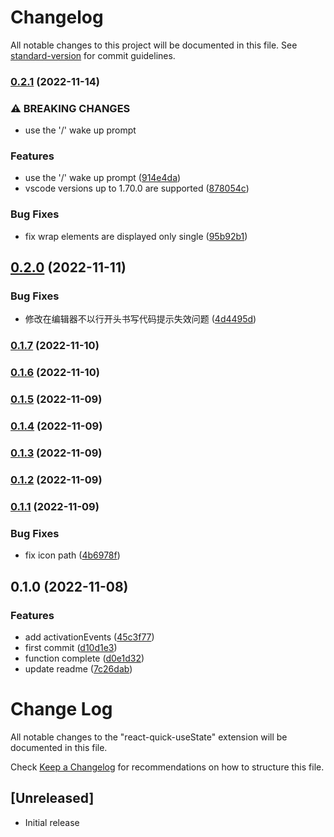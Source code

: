 # Changelog

All notable changes to this project will be documented in this file. See [standard-version](https://github.com/conventional-changelog/standard-version) for commit guidelines.

### [0.2.1](https://github.com/a145789/vscode-quick-useState/compare/v0.2.0...v0.2.1) (2022-11-14)


### ⚠ BREAKING CHANGES

* use the '/' wake up prompt

### Features

* use the '/' wake up prompt ([914e4da](https://github.com/a145789/vscode-quick-useState/commit/914e4da00fd4ff5cce96bb1bc4eb57882282472a))
* vscode versions up to 1.70.0 are supported ([878054c](https://github.com/a145789/vscode-quick-useState/commit/878054c7a4c2fe915b505e513fe87a8a1edd91f0))


### Bug Fixes

* fix wrap elements are displayed only single ([95b92b1](https://github.com/a145789/vscode-quick-useState/commit/95b92b1ada167ac82c38e72e2b7e5f4bbc3ae941))

## [0.2.0](https://github.com/a145789/vscode-quick-useState/compare/v0.1.7...v0.2.0) (2022-11-11)


### Bug Fixes

* 修改在编辑器不以行开头书写代码提示失效问题 ([4d4495d](https://github.com/a145789/vscode-quick-useState/commit/4d4495df8495de0e79cb9a1d1e21572c188180b1))

### [0.1.7](https://github.com/a145789/vscode-quick-useState/compare/v0.1.2...v0.1.7) (2022-11-10)

### [0.1.6](https://github.com/a145789/vscode-quick-useState/compare/v0.1.5...v0.1.6) (2022-11-10)

### [0.1.5](https://github.com/a145789/vscode-quick-useState/compare/v0.1.4...v0.1.5) (2022-11-09)

### [0.1.4](https://github.com/a145789/vscode-quick-useState/compare/v0.1.3...v0.1.4) (2022-11-09)

### [0.1.3](https://github.com/a145789/vscode-quick-useState/compare/v0.1.2...v0.1.3) (2022-11-09)

### [0.1.2](https://github.com/a145789/vscode-quick-useState/compare/v0.1.1...v0.1.2) (2022-11-09)

### [0.1.1](https://github.com/a145789/vscode-quick-useState/compare/v0.1.0...v0.1.1) (2022-11-09)


### Bug Fixes

* fix icon path ([4b6978f](https://github.com/a145789/vscode-quick-useState/commit/4b6978f47c81b722ab6e5a9c0db035ca2893436a))

## 0.1.0 (2022-11-08)


### Features

* add activationEvents ([45c3f77](https://github.com/a145789/vscode-quick-useState/commit/45c3f773296fe8df59f2973c50d1012e990a21d6))
* first commit ([d10d1e3](https://github.com/a145789/vscode-quick-useState/commit/d10d1e3ec86bb30b0262d9aa773fc330d36a31a4))
* function complete ([d0e1d32](https://github.com/a145789/vscode-quick-useState/commit/d0e1d32769adaa260f43dbc61b823a10aaf9ee2f))
* update readme ([7c26dab](https://github.com/a145789/vscode-quick-useState/commit/7c26dab7af10cf451b84aca2f7805c2057979e4d))

# Change Log

All notable changes to the "react-quick-useState" extension will be documented in this file.

Check [Keep a Changelog](http://keepachangelog.com/) for recommendations on how to structure this file.

## [Unreleased]

- Initial release
